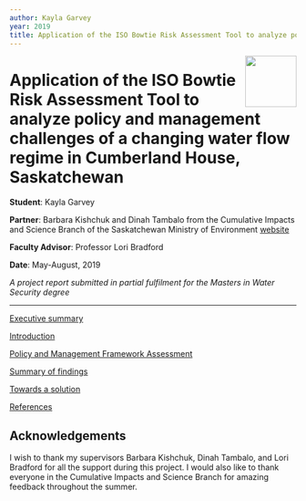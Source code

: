 ```yaml
---
author: Kayla Garvey
year: 2019 
title: Application of the ISO Bowtie Risk Assessment Tool to analyze policy and management challenges of a changing water flow regime in Cumberland House, Saskatchewan
---
```

<img src="{{site.baseurl}}/images/MWS_logo_notext.png" align="right" width=90px>

# Application of the ISO Bowtie Risk Assessment Tool to analyze policy and management challenges of a changing water flow regime in Cumberland House, Saskatchewan

**Student**: Kayla Garvey

**Partner**: Barbara Kishchuk and Dinah Tambalo from the Cumulative Impacts and Science Branch of the Saskatchewan Ministry of Environment [website](http://environment.gov.sk.ca/)

**Faculty Advisor**: Professor Lori Bradford

**Date**: May-August, 2019

*A project report submitted in partial fulfilment for the Masters in Water Security degree*

---

[Executive summary](execsum.html)

[Introduction](intro.html)

[Policy and Management Framework Assessment](policy.html)

[Summary of findings](findings.html)

[Towards a solution](solution.html)

[References](references.html)

## Acknowledgements

I wish to thank my supervisors Barbara Kishchuk, Dinah Tambalo, and Lori Bradford for all the support during this project. I would also like to thank everyone in the Cumulative Impacts and Science Branch for amazing feedback throughout the summer.
